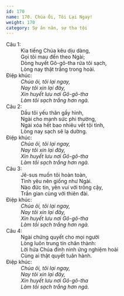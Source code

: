 ```yaml
---
id: 170
name: 170. Chúa Ôi, Tôi Lại Ngay!
weight: 170
category: Sự ăn năn, sự tha tội
---
```

<dl><dt>Câu 1:</dt><dd data-verse="1">Kìa tiếng Chúa kêu dịu dàng, <br/>Gọi tôi mau đến theo Ngài; <br/>Dòng huyết Gô-gô-tha rửa tôi sạch, <br/>Lòng nay thật trắng trong hoài. </dd><dt>Điệp khúc:</dt><dd data-chorus="1"><em>Chúa ôi, tôi lại ngay, <br/>Nay tôi xin lại đây, <br/>Xin huyết lưu nơi Gô-gô-tha <br/>Làm tôi sạch trắng hơn ngà. </em></dd><dt>Câu 2:</dt><dd data-verse="2">Dầu tôi yếu thân gầy hình, <br/>Ngài cho mạnh sức phi thường, <br/>Ngài xóa hết bao nhiêu vết tội tình, <br/>Lòng nay sạch sẽ lạ dường. </dd><dt>Điệp khúc:</dt><dd data-chorus="1"><em>Chúa ôi, tôi lại ngay, <br/>Nay tôi xin lại đây, <br/>Xin huyết lưu nơi Gô-gô-tha <br/>Làm tôi sạch trắng hơn ngà. </em></dd><dt>Câu 3:</dt><dd data-verse="3">Jê-sus muốn tôi hoàn toàn, <br/>Tình yêu nên giống như Ngài. <br/>Nào đức tin, yên vui với trông cậy, <br/>Trần gian cùng với thiên đài. </dd><dt>Điệp khúc:</dt><dd data-chorus="1"><em>Chúa ôi, tôi lại ngay, <br/>Nay tôi xin lại đây, <br/>Xin huyết lưu nơi Gô-gô-tha <br/>Làm tôi sạch trắng hơn ngà. </em></dd><dt>Câu 4:</dt><dd data-verse="4">Ngài chứng quyết cho mọi người <br/>Lòng luôn trung tín chân thành: <br/>Lời hứa Chúa đinh ninh ứng nghiệm hoài <br/>Cùng ai thật quyết tuân hành. </dd><dt>Điệp khúc:</dt><dd data-chorus="1"><em>Chúa ôi, tôi lại ngay, <br/>Nay tôi xin lại đây, <br/>Xin huyết lưu nơi Gô-gô-tha <br/>Làm tôi sạch trắng hơn ngà. </em></dd></dl>
